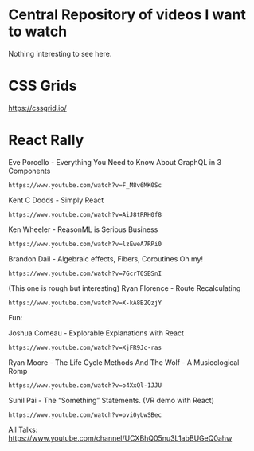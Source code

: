 # Central Repository of videos I want to watch
Nothing interesting to see here.

# CSS Grids

https://cssgrid.io/

# React Rally

Eve Porcello - Everything You Need to Know About GraphQL in 3 Components

    https://www.youtube.com/watch?v=F_M8v6MK0Sc
    
Kent C Dodds - Simply React

    https://www.youtube.com/watch?v=AiJ8tRRH0f8
    
Ken Wheeler - ReasonML is Serious Business

    https://www.youtube.com/watch?v=lzEweA7RPi0
    
Brandon Dail - Algebraic effects, Fibers, Coroutines Oh my!

    https://www.youtube.com/watch?v=7GcrT0SBSnI
    
(This one is rough but interesting) Ryan Florence - Route Recalculating

    https://www.youtube.com/watch?v=X-kA8B2QzjY
    
Fun: 

Joshua Comeau - Explorable Explanations with React

    https://www.youtube.com/watch?v=XjFR9Jc-ras 
    
Ryan Moore - The Life Cycle Methods And The Wolf - A Musicological Romp

    https://www.youtube.com/watch?v=o4XxQl-1JJU
    
Sunil Pai - The “Something” Statements. (VR demo with React)

    https://www.youtube.com/watch?v=pvi0yUwSBec

All Talks:  https://www.youtube.com/channel/UCXBhQ05nu3L1abBUGeQ0ahw
